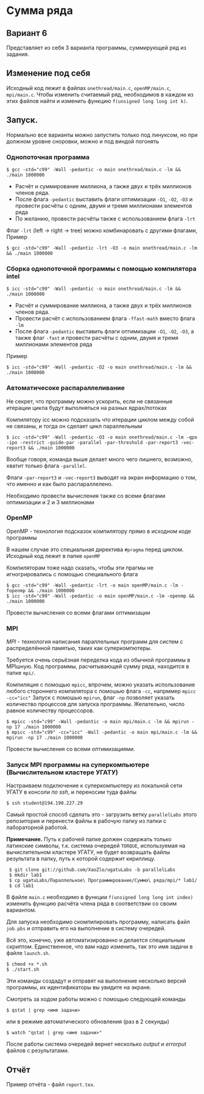 # Сумма ряда
## Вариант 6

Представляет из себя 3 варианта программы, суммирующей ряд из задания.

## Изменение под себя

Исходный код лежит в файлах `onethread/main.c`, `openMP/main.c`, `mpi/main.c`. Чтобы изменить считаемый ряд, необходимов в каждом из этих файлов найти и изменить функцию `f(unsigned long long int k)`.

## Запуск.

Нормально все варианты можно запустить только под линуксом, но при должном уровне сноровки, можно и под виндой погонять

### Однопоточная программа

    $ gcc -std="c99" -Wall -pedantic -o main onethread/main.c -lm && ./main 1000000

* Расчёт и суммирование миллиона, а также двух и трёх миллионов членов ряда.
* После флага `-pedantic` выставить флаги оптимизации `-O1`, `-O2`, `-O3` и провести расчёты с одним, двумя и тремя миллионами элементов ряда
* По желанию, провести расчёты также с использованием флага `-lrt`

Флаг `-lrt` (left -> right -> tree) можно комбинаровать с другими флагами, Пример

    $ gcc -std="c99" -Wall -pedantic -lrt -O3 -o main onethread/main.c -lm && ./main 1000000

### Сборка однопоточной программы с помощью компилятора intel

    $ icc -std="c99" -Wall -pedantic -o main onethread/main.c -lm && ./main 1000000

* Расчёт и суммирование миллиона, а также двух и трёх миллионов членов ряда.
* Провести расчёт с использованием флага `-ffast-math` вместо флага `-lm`
* После флага `-pedantic` выставить флаги оптимизации `-O1`, `-O2`, `-O3`, а также флаг `-fast` и провести расчёты с одним, двумя и тремя миллионами элементов ряда

Пример

    $ icc -std="c99" -Wall -pedantic -O2 -o main onethread/main.c -lm && ./main 1000000

### Автоматичесоке распараллеливание
Не секрет, что программу можно ускорить, если не связанные итерации цикла будут выполняться на разных ядрах/потоках

Компилятору icc можно подсказать что итерации циклом между собой не связаны, и тогда он сделает цикл параллельным

    $ icc -std="c99" -Wall -pedantic -O3 -o main onethread/main.c -lm -qpo -ipo -restrict -guide-par -parallel -par-threshold -par-report3 -vec-report3 && ./main 1000000
	
Вообще говоря, команда выше делает много чего лишнего, возможно, хватит только флага `-parallel`.

Флаги `-par-report3` и `-vec-report3` выводят на экран информацию о том, что именно и как было распараллелено.

Необходимо провести вычисления также со всеми флагами оптимизации и 2 и 3 миллионами
 
### OpenMP
OpenMP - технология подсказок компилятору прямо в исходном коде программы

В нашем случае это специальная директива `#pragma` перед циклом. Исходный код лежит в папке `openMP`

Компиляторам тоже надо сказать, чтобы эти прагмы не игногрировались с помощью специального флага

    $ gcc -std="c99" -Wall -pedantic -lrt -o main openMP/main.c -lm -fopenmp && ./main 1000000
    $ icc -std="c99" -Wall -pedantic -o main openMP/main.c -lm -openmp && ./main 1000000

Провести вычисления со всеми флагами оптимизации

### MPI
_MPI_ - технология написания параллельных программ для систем с распределённой памятью, таких как суперкомпютеры.

Требуется очень серьёзная переделка кода из обычной программы в MPIшную. Код программы, расчитывающей сумму ряда, находится в папке `mpi/`.

Компиляция с помощью `mpicc`, впрочем, можно указать использование любого стороннего компилятора с помошью флага `-cc`, напрммер `mpicc -cc="icc"`
Запуск с помошью `mpirun`, флаг `-np` позволяет указать количество процессов для запуска программы. Желательно, число равное количеству процессоров.

    $ mpicc -std="c99" -Wall -pedantic -o main mpi/main.c -lm && mpirun -np 17 ./main 1000000
    $ mpicc -std="c99" -cc="icc" -Wall -pedantic -o main mpi/main.c -lm && mpirun -np 17 ./main 1000000
	
Провести вычисления со всеми оптимизациями.

### Запуск MPI программы на суперкомпьютере (Вычислительном кластере УГАТУ)

Настраиваем подключение к суперкомпьютеру из локальной сети УГАТУ в консоли _по ssh_, и переносим туда файлы

    $ ssh student@194.190.227.29

Самый простой способ сделать это - загрузить ветку `parallelLabs` этого репозитория и перенести файлы в рабочую папку из папки с лабораторной работой.

__Примечание.__ Путь к рабочей папке должен содержать только латинские символы, т.к. система очередей `TORQUE`, используемая на вычислительном кластере УГАТУ,
не будет возвращать файлы результата в папку, путь к которой содержит кириллицу.

     $ git clone git://github.com/XaoZlo/ugatuLabs -b parallelLabs
     $ mkdir lab1
     $ cp ugatuLabs/Параллельное\ Программирование/Сумма\ ряда/mpi/* lab1/
     $ cd lab1

В файле `main.c` необходимо в функции `f(unsigned long long int index)` изменить функцию расчёта члена ряда в соответствии со своим вариантом.

Для запуска необходимо скомпилировать программу, написать файл `job.pbs` и отправить его на выполнение в систему очередей.

Всё это, конечно, уже автоматизированно и делается специальным скриптом.
Единственное, что вам надо изменить, так это имя задачи в файле `launch.sh`.

    $ chmod +x *.sh
    $ ./start.sh

Эти команды создадут и отправят на выполнение несколько версий программы, их идентификаторы вы увидите на экране.

Смотреть за ходом работы можно с помощью следующей команды

    $ qstat | grep <имя задачи>

или в режиме автоматического обновления (раз в 2 секунды)

    $ watch "qstat | grep <имя задачи>"

После работы система очередей вернет несколько _output_ и _errorput_ файлов с результатами.

## Отчёт
Пример отчёта - файл `report.tex`.
